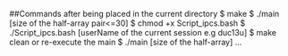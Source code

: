 ##Commands after being placed in the current directory
$ make
$ ./main [size of the half-array pair<=30]
$ chmod +x Script_ipcs.bash
$ ./Script_ipcs.bash [userName of the current session e.g duc13u]
$ make clean
or re-execute the main
$ ./main [size of the half-array]
...

